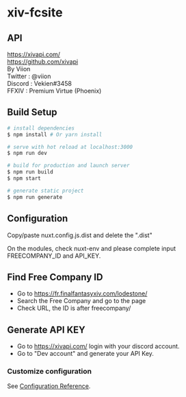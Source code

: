 # xiv-fcsite

## API
https://xivapi.com/ <br/>
https://github.com/xivapi
<br/>
By Viion<br/>
Twitter : @viion<br/>
Discord : Vekien#3458<br/>
FFXIV : Premium Virtue (Phoenix)

## Build Setup

``` bash
# install dependencies
$ npm install # Or yarn install

# serve with hot reload at localhost:3000
$ npm run dev

# build for production and launch server
$ npm run build
$ npm start

# generate static project
$ npm run generate
```

## Configuration
Copy/paste nuxt.config.js.dist and delete the ".dist"

On the modules, check nuxt-env and please complete input FREECOMPANY_ID and API_KEY.


## Find Free Company ID
 - Go to https://fr.finalfantasyxiv.com/lodestone/
 - Search the Free Company and go to the page
 - Check URL, the ID is after freecompany/

## Generate API KEY
 - Go to https://xivapi.com/ login with your discord account. 
 - Go to "Dev account" and generate your API Key.

### Customize configuration
See [Configuration Reference](https://cli.vuejs.org/config/).
